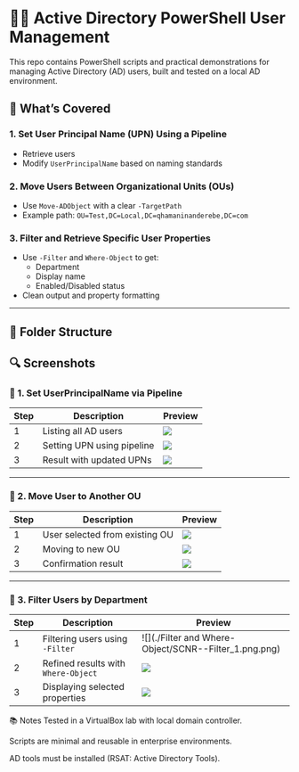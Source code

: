 # 🧑‍💼 Active Directory PowerShell User Management

This repo contains PowerShell scripts and practical demonstrations for managing Active Directory (AD) users, built and tested on a local AD environment.

## 🔧 What’s Covered

### 1. Set User Principal Name (UPN) Using a Pipeline
- Retrieve users
- Modify `UserPrincipalName` based on naming standards

### 2. Move Users Between Organizational Units (OUs)
- Use `Move-ADObject` with a clear `-TargetPath`
- Example path: `OU=Test,DC=Local,DC=qhamaninanderebe,DC=com`

### 3. Filter and Retrieve Specific User Properties
- Use `-Filter` and `Where-Object` to get:
  - Department
  - Display name
  - Enabled/Disabled status
- Clean output and property formatting

---

## 📁 Folder Structure

## 🔍 Screenshots

### 🔹 1. Set UserPrincipalName via Pipeline
| Step | Description | Preview |
|------|-------------|---------|
| 1 | Listing all AD users | ![](./sUser_Properties/SCNR__Prop.png) |
| 2 | Setting UPN using pipeline | ![](./screenshots/set-upn/upn-step2.png) |
| 3 | Result with updated UPNs | ![](./screenshots/set-upn/upn-result.png) |

---

### 🔹 2. Move User to Another OU
| Step | Description | Preview |
|------|-------------|---------|
| 1 | User selected from existing OU | ![](./screenshots/move-user-ou/move-step1.png) |
| 2 | Moving to new OU | ![](./screenshots/move-user-ou/move-step2.png) |
| 3 | Confirmation result | ![](./screenshots/move-user-ou/move-result.png) |

---

### 🔹 3. Filter Users by Department
| Step | Description | Preview |
|------|-------------|---------|
| 1 | Filtering users using `-Filter` | ![](./Filter and Where-Object/SCNR--Filter_1.png.png) |
| 2 | Refined results with `Where-Object` | ![](./screenshots/filter-users/filter-step2.png) |
| 3 | Displaying selected properties | ![](./screenshots/filter-users/filter-result.png) |























📚 Notes
Tested in a VirtualBox lab with local domain controller.

Scripts are minimal and reusable in enterprise environments.

AD tools must be installed (RSAT: Active Directory Tools).

